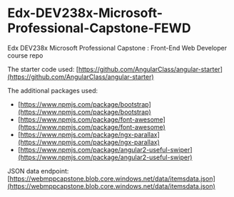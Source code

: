 # Edx-DEV238x-Microsoft-Professional-Capstone-FEWD
Edx DEV238x Microsoft Professional Capstone : Front-End Web Developer course repo

The starter code used:
[https://github.com/AngularClass/angular-starter](https://github.com/AngularClass/angular-starter)

The additional packages used:
- [https://www.npmjs.com/package/bootstrap](https://www.npmjs.com/package/bootstrap)
- [https://www.npmjs.com/package/font-awesome](https://www.npmjs.com/package/font-awesome)
- [https://www.npmjs.com/package/ngx-parallax](https://www.npmjs.com/package/ngx-parallax)
- [https://www.npmjs.com/package/angular2-useful-swiper](https://www.npmjs.com/package/angular2-useful-swiper)

JSON data endpoint:
[https://webmppcapstone.blob.core.windows.net/data/itemsdata.json](https://webmppcapstone.blob.core.windows.net/data/itemsdata.json)
